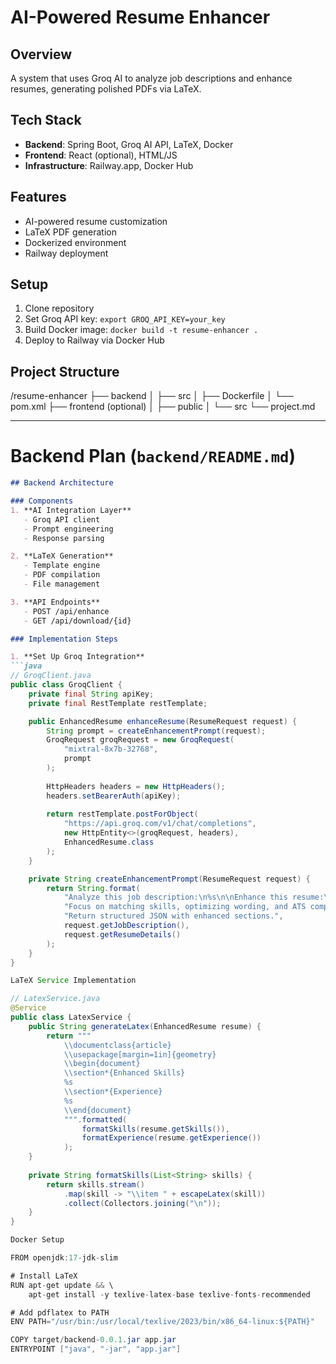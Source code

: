 # AI-Powered Resume Enhancer

## Overview
A system that uses Groq AI to analyze job descriptions and enhance resumes, generating polished PDFs via LaTeX.

## Tech Stack
- **Backend**: Spring Boot, Groq AI API, LaTeX, Docker
- **Frontend**: React (optional), HTML/JS
- **Infrastructure**: Railway.app, Docker Hub

## Features
- AI-powered resume customization
- LaTeX PDF generation
- Dockerized environment
- Railway deployment

## Setup
1. Clone repository
2. Set Groq API key: `export GROQ_API_KEY=your_key`
3. Build Docker image: `docker build -t resume-enhancer .`
4. Deploy to Railway via Docker Hub

## Project Structure
/resume-enhancer
├── backend
│ ├── src
│ ├── Dockerfile
│ └── pom.xml
├── frontend (optional)
│ ├── public
│ └── src
└── project.md


---

# Backend Plan (`backend/README.md`)
```markdown
## Backend Architecture

### Components
1. **AI Integration Layer**
   - Groq API client
   - Prompt engineering
   - Response parsing

2. **LaTeX Generation**
   - Template engine
   - PDF compilation
   - File management

3. **API Endpoints**
   - POST /api/enhance
   - GET /api/download/{id}

### Implementation Steps

1. **Set Up Groq Integration**
```java
// GroqClient.java
public class GroqClient {
    private final String apiKey;
    private final RestTemplate restTemplate;

    public EnhancedResume enhanceResume(ResumeRequest request) {
        String prompt = createEnhancementPrompt(request);
        GroqRequest groqRequest = new GroqRequest(
            "mixtral-8x7b-32768", 
            prompt
        );
        
        HttpHeaders headers = new HttpHeaders();
        headers.setBearerAuth(apiKey);
        
        return restTemplate.postForObject(
            "https://api.groq.com/v1/chat/completions",
            new HttpEntity<>(groqRequest, headers),
            EnhancedResume.class
        );
    }

    private String createEnhancementPrompt(ResumeRequest request) {
        return String.format(
            "Analyze this job description:\n%s\n\nEnhance this resume:\n%s\n" +
            "Focus on matching skills, optimizing wording, and ATS compatibility." +
            "Return structured JSON with enhanced sections.",
            request.getJobDescription(),
            request.getResumeDetails()
        );
    }
}

LaTeX Service Implementation

// LatexService.java
@Service
public class LatexService {
    public String generateLatex(EnhancedResume resume) {
        return """
            \\documentclass{article}
            \\usepackage[margin=1in]{geometry}
            \\begin{document}
            \\section*{Enhanced Skills}
            %s
            \\section*{Experience}
            %s
            \\end{document}
            """.formatted(
                formatSkills(resume.getSkills()),
                formatExperience(resume.getExperience())
            );
    }
    
    private String formatSkills(List<String> skills) {
        return skills.stream()
            .map(skill -> "\\item " + escapeLatex(skill))
            .collect(Collectors.joining("\n"));
    }
}

Docker Setup

FROM openjdk:17-jdk-slim

# Install LaTeX
RUN apt-get update && \
    apt-get install -y texlive-latex-base texlive-fonts-recommended

# Add pdflatex to PATH
ENV PATH="/usr/bin:/usr/local/texlive/2023/bin/x86_64-linux:${PATH}"

COPY target/backend-0.0.1.jar app.jar
ENTRYPOINT ["java", "-jar", "app.jar"]